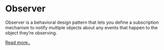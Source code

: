 # Observer

Observer is a behavioral design pattern that lets you define a subscription mechanism to notify multiple objects about any events that happen to the object they’re observing.

[Read more..](https://refactoring.guru/design-patterns/observer)
